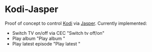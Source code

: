 # Kodi-Jasper

Proof of concept to control [Kodi](http://kodi.tv/) via [Jasper](http://jasperproject.github.io). Currently implemented:

- Switch TV on/off via CEC "Switch tv off/on"
- Play album "Play album <album name>"
- Play latest episode "Play latest <show name>"